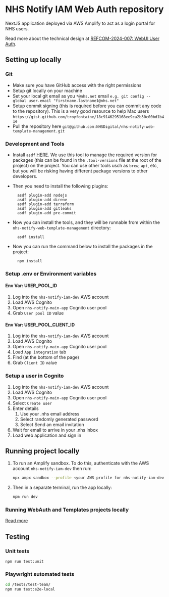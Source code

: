 # NHS Notify IAM Web Auth repository

NextJS application deployed via AWS Amplify to act as a login portal for NHS users.

Read more about the technical design at [REFCOM-2024-007: WebUI User Auth](https://nhsd-confluence.digital.nhs.uk/display/RIS/REFCOM-2024-007%3A+WebUI+User+Auth).

## Setting up locally

### Git

- Make sure you have GitHub access with the right permissions
- Setup git locally on your machine
- Set your local git email as you `*@nhs.net` email `e.g. git config --global user.email "firstname.lastname1@nhs.net"`
- Setup commit signing (this is required before you can commit any code to the repository). This is a very good resource to help Mac users `https://gist.github.com/troyfontaine/18c9146295168ee9ca2b30c00bd1b41e`
- Pull the repository here `git@github.com:NHSDigital/nhs-notify-web-template-management.git`

### Development and Tools

- Install `asdf` [HERE](https://asdf-vm.com/guide/getting-started.html#_2-download-asdf). We use this tool to manage the required version for packages (this can be found in the `.tool-versions` file at the root of the project) on the project. You can use other tools usch as `brew`, `apt`, etc, but you will be risking having different package versions to other developers.
- Then you need to install the following plugins:

  ```shell
    asdf plugin-add nodejs
    asdf plugin-add direnv
    asdf plugin-add terraform
    asdf plugin-add gitleaks
    asdf plugin-add pre-commit
  ```

- Now you can install the tools, and they will be runnable from within the `nhs-notify-web-template-management` directory:

  ```shell
    asdf install
  ```

- Now you can run the command below to install the packages in the project:

  ```shell
    npm install
  ```

### Setup .env or Environment variables

#### Env Var: USER_POOL_ID

1. Log into the `nhs-notify-iam-dev` AWS account
2. Load AWS Cognito
3. Open `nhs-notify-main-app` Cognito user pool
4. Grab `User pool ID` value

#### Env Var: USER_POOL_CLIENT_ID

1. Log into the `nhs-notify-iam-dev` AWS account
2. Load AWS Cognito
3. Open `nhs-notify-main-app` Cognito user pool
4. Load `App integration` tab
5. Find (at the bottom of the page)
6. Grab `Client ID` value

### Setup a user in Cognito

1. Log into the `nhs-notify-iam-dev` AWS account
2. Load AWS Cognito
3. Open `nhs-notify-main-app` Cognito user pool
4. Select `Create user`
5. Enter details
   1. Use your .nhs email address
   2. Select randomly generated password
   3. Select Send an email invitation
6. Wait for email to arrive in your .nhs inbox
7. Load web application and sign in

## Running project locally

1. To run an Amplify sandbox. To do this, authenticate with the AWS account `nhs-notify-iam-dev` then run:

   ```bash
   npx ampx sandbox --profile <your AWS profile for nhs-notify-iam-dev account>
   ```

2. Then in a separate terminal, run the app locally:

   ```bash
   npm run dev
   ```

### Running WebAuth and Templates projects locally

[Read more](https://github.com/NHSDigital/nhs-notify-web-template-management/blob/main/README.md#running-templates-and-webauth-projects-locally)

## Testing

### Unit tests

```**bash**
npm run test:unit
```

### Playwright sutomated tests

```bash
cd /tests/test-team/
npm run test:e2e-local
```
